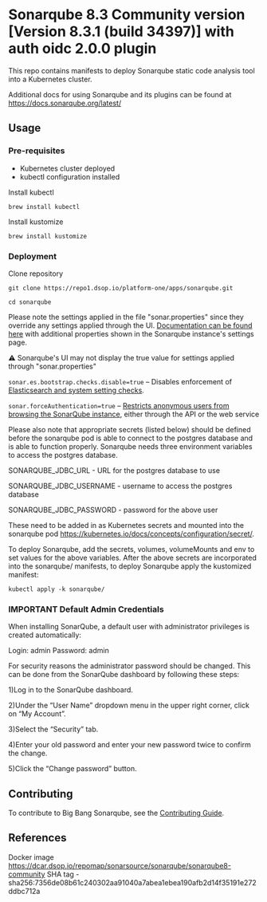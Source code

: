 # Sonarqube 8.3 Community version [Version 8.3.1 (build 34397)] with auth oidc 2.0.0 plugin

This repo contains manifests to deploy Sonarqube static code analysis tool into a Kubernetes cluster.

Additional docs for using Sonarqube and its plugins can be found at <https://docs.sonarqube.org/latest/>

## Usage

### Pre-requisites

* Kubernetes cluster deployed
* kubectl configuration installed

Install kubectl

``
brew install kubectl
``

Install kustomize

``
brew install kustomize
``

### Deployment

Clone repository

``
git clone https://repo1.dsop.io/platform-one/apps/sonarqube.git
``

``
cd sonarqube
``

Please note the settings applied in the file "sonar.properties" since they override any settings applied through the UI. [Documentation can be found here](https://docs.sonarqube.org/latest/setup/operate-cluster/#header-8) with additional properties shown in the Sonarqube instance's settings page.

:warning: Sonarqube's UI may not display the true value for settings applied through "sonar.properties"

`sonar.es.bootstrap.checks.disable=true` – Disables enforcement of [Elasticsearch and system setting checks](https://www.elastic.co/guide/en/elasticsearch/reference/current/bootstrap-checks.html).

`sonar.forceAuthentication=true` – [Restricts anonymous users from browsing the SonarQube instance](https://docs.sonarqube.org/latest/instance-administration/security/), either through the API or the web service

Please also note that appropriate secrets (listed below) should be defined before the sonarqube pod is able to connect to the postgres database and is able to function properly.
Sonarqube needs three environment variables to access the postgres database.

SONARQUBE_JDBC_URL - URL for the postgres database to use

SONARQUBE_JDBC_USERNAME - username to access the postgres database

SONARQUBE_JDBC_PASSWORD - password for the above user

These need to be added in as Kubernetes secrets and mounted into the sonarqube pod <https://kubernetes.io/docs/concepts/configuration/secret/>.

To deploy Sonarqube, add the secrets, volumes, volumeMounts and env to set values for the above variables.
After the above secrets are incorporated into the sonarqube/ manifests, to deploy Sonarqube apply the kustomized manifest:

``
kubectl apply -k sonarqube/
``

### IMPORTANT  Default Admin Credentials

When installing SonarQube, a default user with administrator privileges is created automatically:

Login: admin
Password: admin

For security reasons the administrator password should be changed. This can be done from the SonarQube dashboard by following these steps:

1)Log in to the SonarQube dashboard.

2)Under the “User Name” dropdown menu in the upper right corner, click on “My Account”.

3)Select the “Security” tab.

4)Enter your old password and enter your new password twice to confirm the change.

5)Click the “Change password” button.

## Contributing

To contribute to Big Bang Sonarqube, see the [Contributing Guide](CONTRIBUTING.md).

## References

Docker image  <https://dcar.dsop.io/repomap/sonarsource/sonarqube/sonarqube8-community> SHA tag - sha256:7356de08b61c240302aa91040a7abea1ebea190afb2d14f35191e272ddbc712a
